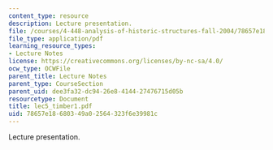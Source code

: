 ```yaml
---
content_type: resource
description: Lecture presentation.
file: /courses/4-448-analysis-of-historic-structures-fall-2004/78657e18680349a02564323f6e39981c_lec5_timber1.pdf
file_type: application/pdf
learning_resource_types:
- Lecture Notes
license: https://creativecommons.org/licenses/by-nc-sa/4.0/
ocw_type: OCWFile
parent_title: Lecture Notes
parent_type: CourseSection
parent_uid: dee3fa32-dc94-26e8-4144-27476715d05b
resourcetype: Document
title: lec5_timber1.pdf
uid: 78657e18-6803-49a0-2564-323f6e39981c
---
```

Lecture presentation.